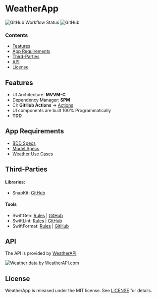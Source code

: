 # WeatherApp

![GitHub Workflow Status](https://img.shields.io/github/workflow/status/kamyarst/weatherapp/CI-iOS)
![GitHub](https://img.shields.io/github/license/kamyarst/weatherapp)

### Contents
- [Features](README.md#features)
- [App Requirements](README.md#app-requirements)
- [Third-Parties](README.md#third-parties)
- [API](README.md#api)
- [License](README.md#license)

## Features

- UI Architecture: **MVVM-C**
- Dependency Manager: **SPM**
- CI: **GitHub Actions** -> [Actions](.github/workflows)
- UI components are built 100% Programmatically
- **TDD**

## App Requirements

- [BDD Specs](./docs/BDD_specs.md)
- [Model Specs](./docs/model_specs.md)
- [Weather Use Cases](./docs/use_cases.md)

## Third-Parties

#### Libraries:
- SnapKit: [GitHub](https://github.com/SnapKit/SnapKit)

#### Tools
- SwiftGen: [Rules](swiftgen.yml) | [GitHub](https://github.com/SwiftGen/SwiftGen/)
- SwiftLint: [Rules](.swiftformat) | [GitHub](https://github.com/realm/SwiftLint)
- SwiftFormat: [Rules](.swiftlint.yml) | [GitHub](https://github.com/nicklockwood/SwiftFormat)

## API
The API is provided by [WeatherAPI](https://www.weatherapi.com/)

<a href="https://www.weatherapi.com/" title="Free Weather API"><img src='https://cdn.weatherapi.com/v4/images/weatherapi_logo.png' alt="Weather data by WeatherAPI.com" border="0"></a>

## License

WeatherApp is released under the MIT license. See [LICENSE](LICENSE) for details.
